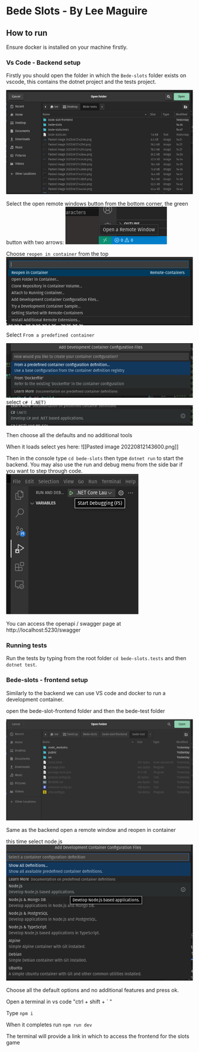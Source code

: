 # Bede Slots - By Lee Maguire

## How to run 

Ensure docker is installed on your machine firstly.

### Vs Code - Backend setup 

Firstly you should open the folder in which the `Bede-slots` folder exists on vscode, this contains the dotnet project and the tests project. 

![Pasted image 20220812145214.png](/static/Pasted%20image%2020220812145214.png)

Select the open remote windows button from the bottom corner, the green button with two arrows:
![Pasted image 20220812142700.png](/static/Pasted%20image%2020220812142700.png)

Choose `reopen in container` from the top
![Pasted image 20220812142844.png](/static/Pasted%20image%2020220812142844.png)

Select `From a predefined container`

![Pasted image 20220812143430.png](/static/Pasted%20image%2020220812143430.png)
select `c# (.NET)`
![Pasted image 20220812143509.png](/static/Pasted%20image%2020220812143509.png)

Then choose all the defaults and no additional tools

When it loads select yes here:
![[Pasted image 20220812143600.png]]

Then in the console type `cd bede-slots` then type  `dotnet run` to start the backend. You may also use the run and debug menu from the side bar if you want to step through code.
![Pasted image 20220812143755.png](/static/Pasted%20image%2020220812143755.png)

You can access the openapi / swagger page at http://localhost:5230/swagger

### Running tests
Run the tests by typing from the root folder `cd bede-slots.tests` and then `dotnet test`.


### Bede-slots - frontend setup

Similarly to the backend we can use VS code and docker to run a development container.


open the bede-slot-frontend folder and then the bede-test folder

![Pasted image 20220812144240.png](/static/Pasted%20image%2020220812144240.png)

Same as the backend open a remote window and reopen in container

this time select node.js
![Pasted image 20220812144349.png](/static/Pasted%20image%2020220812144349.png)

Choose all the default options and no additional features and press ok.

Open a terminal in vs code "ctrl + shift + ` "

Type `npm i`

When it completes run `npm run dev`

The terminal will provide a link in which to access the frontend for the slots game